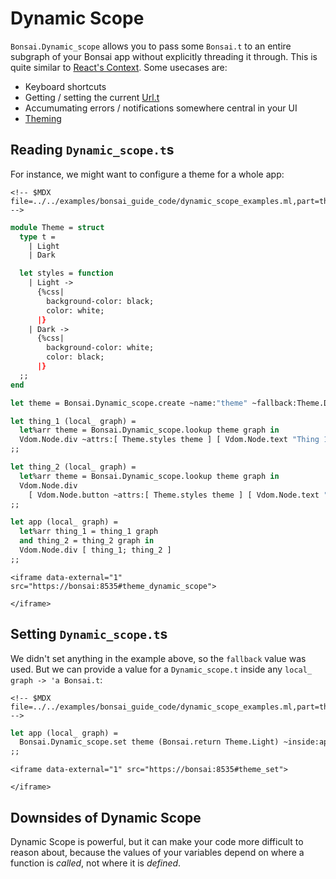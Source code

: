 # Dynamic Scope

`Bonsai.Dynamic_scope` allows you to pass some `Bonsai.t` to an entire
subgraph of your Bonsai app without explicitly threading it through.
This is quite similar to [React's
Context](https://react.dev/learn/passing-data-deeply-with-context). Some
usecases are:

-   Keyboard shortcuts
-   Getting / setting the current [Url.t](./url_var.md)
-   Accumumating errors / notifications somewhere central in your UI
-   [Theming](./theming.md)

## Reading `Dynamic_scope.t`s

For instance, we might want to configure a theme for a whole app:

```{=html}
<!-- $MDX file=../../examples/bonsai_guide_code/dynamic_scope_examples.ml,part=theme_dynamic_scope -->
```
``` ocaml
module Theme = struct
  type t =
    | Light
    | Dark

  let styles = function
    | Light ->
      {%css|
        background-color: black;
        color: white;
      |}
    | Dark ->
      {%css|
        background-color: white;
        color: black;
      |}
  ;;
end

let theme = Bonsai.Dynamic_scope.create ~name:"theme" ~fallback:Theme.Dark ()

let thing_1 (local_ graph) =
  let%arr theme = Bonsai.Dynamic_scope.lookup theme graph in
  Vdom.Node.div ~attrs:[ Theme.styles theme ] [ Vdom.Node.text "Thing 1" ]
;;

let thing_2 (local_ graph) =
  let%arr theme = Bonsai.Dynamic_scope.lookup theme graph in
  Vdom.Node.div
    [ Vdom.Node.button ~attrs:[ Theme.styles theme ] [ Vdom.Node.text "Thing 2" ] ]
;;

let app (local_ graph) =
  let%arr thing_1 = thing_1 graph
  and thing_2 = thing_2 graph in
  Vdom.Node.div [ thing_1; thing_2 ]
;;
```

```{=html}
<iframe data-external="1" src="https://bonsai:8535#theme_dynamic_scope">
```
```{=html}
</iframe>
```
## Setting `Dynamic_scope.t`s

We didn't set anything in the example above, so the `fallback` value was
used. But we can provide a value for a `Dynamic_scope.t` inside any
`local_ graph -> 'a Bonsai.t`:

```{=html}
<!-- $MDX file=../../examples/bonsai_guide_code/dynamic_scope_examples.ml,part=theme_set -->
```
``` ocaml
let app (local_ graph) =
  Bonsai.Dynamic_scope.set theme (Bonsai.return Theme.Light) ~inside:app graph
;;
```

```{=html}
<iframe data-external="1" src="https://bonsai:8535#theme_set">
```
```{=html}
</iframe>
```
## Downsides of Dynamic Scope

Dynamic Scope is powerful, but it can make your code more difficult to
reason about, because the values of your variables depend on where a
function is *called*, not where it is *defined*.
